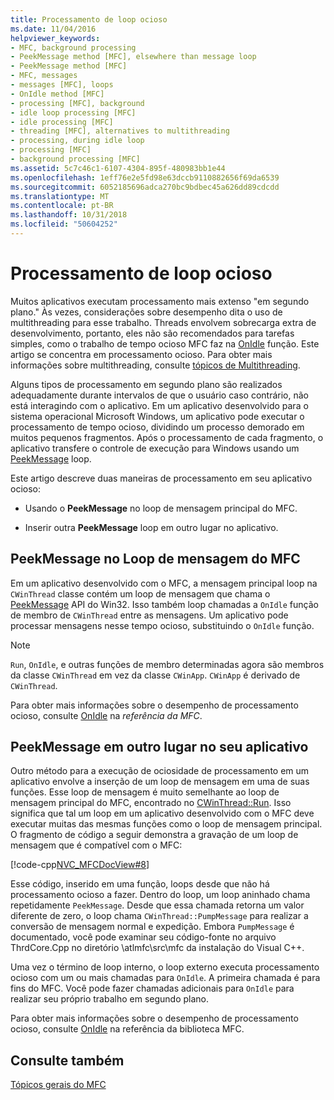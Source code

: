 ```yaml
---
title: Processamento de loop ocioso
ms.date: 11/04/2016
helpviewer_keywords:
- MFC, background processing
- PeekMessage method [MFC], elsewhere than message loop
- PeekMessage method [MFC]
- MFC, messages
- messages [MFC], loops
- OnIdle method [MFC]
- processing [MFC], background
- idle loop processing [MFC]
- idle processing [MFC]
- threading [MFC], alternatives to multithreading
- processing, during idle loop
- processing [MFC]
- background processing [MFC]
ms.assetid: 5c7c46c1-6107-4304-895f-480983bb1e44
ms.openlocfilehash: 1eff76e2e5fd98e63dccb9110882656f69da6539
ms.sourcegitcommit: 6052185696adca270bc9bdbec45a626dd89cdcdd
ms.translationtype: MT
ms.contentlocale: pt-BR
ms.lasthandoff: 10/31/2018
ms.locfileid: "50604252"
---
```

# <a name="idle-loop-processing"></a>Processamento de loop ocioso

Muitos aplicativos executam processamento mais extenso "em segundo plano." Às vezes, considerações sobre desempenho dita o uso de multithreading para esse trabalho. Threads envolvem sobrecarga extra de desenvolvimento, portanto, eles não são recomendados para tarefas simples, como o trabalho de tempo ocioso MFC faz na [OnIdle](../mfc/reference/cwinthread-class.md#onidle) função. Este artigo se concentra em processamento ocioso. Para obter mais informações sobre multithreading, consulte [tópicos de Multithreading](../parallel/multithreading-support-for-older-code-visual-cpp.md).

Alguns tipos de processamento em segundo plano são realizados adequadamente durante intervalos de que o usuário caso contrário, não está interagindo com o aplicativo. Em um aplicativo desenvolvido para o sistema operacional Microsoft Windows, um aplicativo pode executar o processamento de tempo ocioso, dividindo um processo demorado em muitos pequenos fragmentos. Após o processamento de cada fragmento, o aplicativo transfere o controle de execução para Windows usando um [PeekMessage](https://msdn.microsoft.com/library/windows/desktop/ms644943) loop.

Este artigo descreve duas maneiras de processamento em seu aplicativo ocioso:

- Usando o **PeekMessage** no loop de mensagem principal do MFC.

- Inserir outra **PeekMessage** loop em outro lugar no aplicativo.

##  <a name="_core_peekmessage_in_the_mfc_message_loop"></a> PeekMessage no Loop de mensagem do MFC

Em um aplicativo desenvolvido com o MFC, a mensagem principal loop na `CWinThread` classe contém um loop de mensagem que chama o [PeekMessage](https://msdn.microsoft.com/library/windows/desktop/ms644943) API do Win32. Isso também loop chamadas a `OnIdle` função de membro de `CWinThread` entre as mensagens. Um aplicativo pode processar mensagens nesse tempo ocioso, substituindo o `OnIdle` função.

> [!NOTE]
>  `Run`, `OnIdle`, e outras funções de membro determinadas agora são membros da classe `CWinThread` em vez da classe `CWinApp`. `CWinApp` é derivado de `CWinThread`.

Para obter mais informações sobre o desempenho de processamento ocioso, consulte [OnIdle](../mfc/reference/cwinthread-class.md#onidle) na *referência da MFC*.

##  <a name="_core_peekmessage_elsewhere_in_your_application"></a> PeekMessage em outro lugar no seu aplicativo

Outro método para a execução de ociosidade de processamento em um aplicativo envolve a inserção de um loop de mensagem em uma de suas funções. Esse loop de mensagem é muito semelhante ao loop de mensagem principal do MFC, encontrado no [CWinThread::Run](../mfc/reference/cwinthread-class.md#run). Isso significa que tal um loop em um aplicativo desenvolvido com o MFC deve executar muitas das mesmas funções como o loop de mensagem principal. O fragmento de código a seguir demonstra a gravação de um loop de mensagem que é compatível com o MFC:

[!code-cpp[NVC_MFCDocView#8](../mfc/codesnippet/cpp/idle-loop-processing_1.cpp)]

Esse código, inserido em uma função, loops desde que não há processamento ocioso a fazer. Dentro do loop, um loop aninhado chama repetidamente `PeekMessage`. Desde que essa chamada retorna um valor diferente de zero, o loop chama `CWinThread::PumpMessage` para realizar a conversão de mensagem normal e expedição. Embora `PumpMessage` é documentado, você pode examinar seu código-fonte no arquivo ThrdCore.Cpp no diretório \atlmfc\src\mfc da instalação do Visual C++.

Uma vez o término de loop interno, o loop externo executa processamento ocioso com um ou mais chamadas para `OnIdle`. A primeira chamada é para fins do MFC. Você pode fazer chamadas adicionais para `OnIdle` para realizar seu próprio trabalho em segundo plano.

Para obter mais informações sobre o desempenho de processamento ocioso, consulte [OnIdle](../mfc/reference/cwinthread-class.md#onidle) na referência da biblioteca MFC.

## <a name="see-also"></a>Consulte também

[Tópicos gerais do MFC](../mfc/general-mfc-topics.md)

